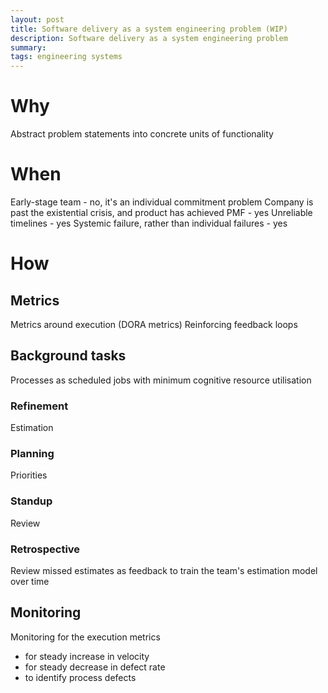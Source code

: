 ```yaml
---
layout: post
title: Software delivery as a system engineering problem (WIP)
description: Software delivery as a system engineering problem
summary:
tags: engineering systems
---
```


# Why
Abstract problem statements into concrete units of functionality

# When
Early-stage team - no, it's an individual commitment problem
Company is past the existential crisis, and product has achieved PMF - yes
Unreliable timelines - yes
Systemic failure, rather than individual failures - yes


# How

## Metrics
Metrics around execution (DORA metrics)
Reinforcing feedback loops

## Background tasks
Processes as scheduled jobs with minimum cognitive resource utilisation

### Refinement
Estimation

### Planning
Priorities

### Standup
Review

### Retrospective
Review missed estimates as feedback to train the team's estimation model over time

## Monitoring
Monitoring for the execution metrics
- for steady increase in velocity
- for steady decrease in defect rate
- to identify process defects
